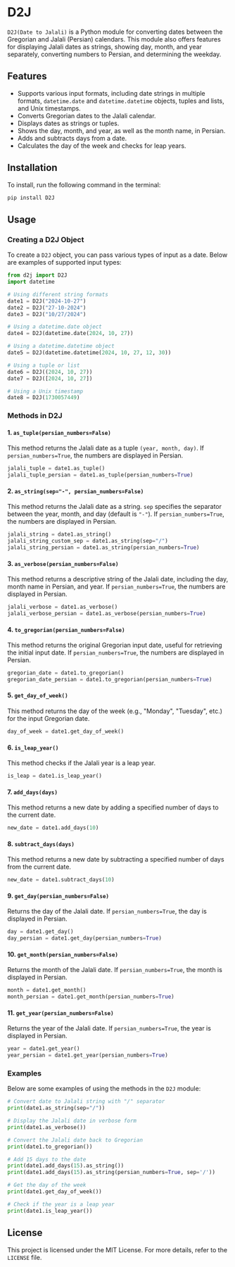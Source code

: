 # D2J

`D2J(Date to Jalali)` is a Python module for converting dates between the Gregorian and Jalali (Persian) calendars. This module also offers features for displaying Jalali dates as strings, showing day, month, and year separately, converting numbers to Persian, and determining the weekday.

## Features
- Supports various input formats, including date strings in multiple formats, `datetime.date` and `datetime.datetime` objects, tuples and lists, and Unix timestamps.
- Converts Gregorian dates to the Jalali calendar.
- Displays dates as strings or tuples.
- Shows the day, month, and year, as well as the month name, in Persian.
- Adds and subtracts days from a date.
- Calculates the day of the week and checks for leap years.

## Installation

To install, run the following command in the terminal:

```bash
pip install D2J
```

## Usage

### Creating a D2J Object

To create a `D2J` object, you can pass various types of input as a date. Below are examples of supported input types:

```python
from d2j import D2J
import datetime

# Using different string formats
date1 = D2J("2024-10-27")
date2 = D2J("27-10-2024")
date3 = D2J("10/27/2024")

# Using a datetime.date object
date4 = D2J(datetime.date(2024, 10, 27))

# Using a datetime.datetime object
date5 = D2J(datetime.datetime(2024, 10, 27, 12, 30))

# Using a tuple or list
date6 = D2J((2024, 10, 27))
date7 = D2J([2024, 10, 27])

# Using a Unix timestamp
date8 = D2J(1730057449)
```

### Methods in D2J

#### 1. `as_tuple(persian_numbers=False)`

This method returns the Jalali date as a tuple `(year, month, day)`. If `persian_numbers=True`, the numbers are displayed in Persian.

```python
jalali_tuple = date1.as_tuple()
jalali_tuple_persian = date1.as_tuple(persian_numbers=True)
```

#### 2. `as_string(sep="-", persian_numbers=False)`

This method returns the Jalali date as a string. `sep` specifies the separator between the year, month, and day (default is `"-"`). If `persian_numbers=True`, the numbers are displayed in Persian.

```python
jalali_string = date1.as_string()
jalali_string_custom_sep = date1.as_string(sep="/")
jalali_string_persian = date1.as_string(persian_numbers=True)
```

#### 3. `as_verbose(persian_numbers=False)`

This method returns a descriptive string of the Jalali date, including the day, month name in Persian, and year. If `persian_numbers=True`, the numbers are displayed in Persian.

```python
jalali_verbose = date1.as_verbose()
jalali_verbose_persian = date1.as_verbose(persian_numbers=True)
```

#### 4. `to_gregorian(persian_numbers=False)`

This method returns the original Gregorian input date, useful for retrieving the initial input date. If `persian_numbers=True`, the numbers are displayed in Persian.

```python
gregorian_date = date1.to_gregorian()
gregorian_date_persian = date1.to_gregorian(persian_numbers=True)
```

#### 5. `get_day_of_week()`

This method returns the day of the week (e.g., "Monday", "Tuesday", etc.) for the input Gregorian date.

```python
day_of_week = date1.get_day_of_week()
```

#### 6. `is_leap_year()`

This method checks if the Jalali year is a leap year.

```python
is_leap = date1.is_leap_year()
```

#### 7. `add_days(days)`

This method returns a new date by adding a specified number of days to the current date.

```python
new_date = date1.add_days(10)
```

#### 8. `subtract_days(days)`

This method returns a new date by subtracting a specified number of days from the current date.

```python
new_date = date1.subtract_days(10)
```

#### 9. `get_day(persian_numbers=False)`

Returns the day of the Jalali date. If `persian_numbers=True`, the day is displayed in Persian.

```python
day = date1.get_day()
day_persian = date1.get_day(persian_numbers=True)
```

#### 10. `get_month(persian_numbers=False)`

Returns the month of the Jalali date. If `persian_numbers=True`, the month is displayed in Persian.

```python
month = date1.get_month()
month_persian = date1.get_month(persian_numbers=True)
```

#### 11. `get_year(persian_numbers=False)`

Returns the year of the Jalali date. If `persian_numbers=True`, the year is displayed in Persian.

```python
year = date1.get_year()
year_persian = date1.get_year(persian_numbers=True)
```

### Examples

Below are some examples of using the methods in the `D2J` module:

```python
# Convert date to Jalali string with "/" separator
print(date1.as_string(sep="/"))

# Display the Jalali date in verbose form
print(date1.as_verbose())

# Convert the Jalali date back to Gregorian
print(date1.to_gregorian())

# Add 15 days to the date
print(date1.add_days(15).as_string())
print(date1.add_days(15).as_string(persian_numbers=True, sep='/'))

# Get the day of the week
print(date1.get_day_of_week())

# Check if the year is a leap year
print(date1.is_leap_year())
```

## License

This project is licensed under the MIT License. For more details, refer to the `LICENSE` file.